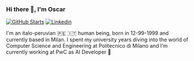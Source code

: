 ### Hi there 👋, I'm Oscar
[![GitHub Starts](https://img.shields.io/github/stars/oscararagon?label=github&color=181717&logo=github&style=for-the-badge)](https://github.com/oscararagon)
[![Linkedin](https://img.shields.io/badge/linked-in-369?style=for-the-badge&logo=linkedin&logoColor=white&color=blue)](https://www.linkedin.com/in/oscar-stephano-aragon-celis-330ab4223/)

I'm an italo-peruvian 🇵🇪 🇮🇹 human being, born in 12-99-1999 and currently based in Milan.
I spent my university years diving into the world of Computer Science and Engineering at Politecnico di Milano and I'm currently working at PwC as AI Developer 🔭
<!--
**oscararagon/oscararagon** is a ✨ _special_ ✨ repository because its `README.md` (this file) appears on your GitHub profile.

Here are some ideas to get you started:

- 🔭 I’m currently working on ...
- 🌱 I’m currently learning ...
- 👯 I’m looking to collaborate on ...
- 🤔 I’m looking for help with ...
- 💬 Ask me about ...
- 📫 How to reach me: ...
- 😄 Pronouns: ...
- ⚡ Fun fact: ...
-->
